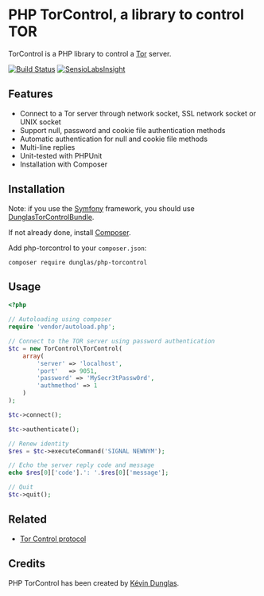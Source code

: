 PHP TorControl, a library to control TOR
========================================

TorControl is a PHP library to control a [Tor](https://www.torproject.org/) server.

[![Build Status](https://travis-ci.org/dunglas/php-torcontrol.png?branch=master)](https://travis-ci.org/dunglas/php-torcontrol)
[![SensioLabsInsight](https://insight.sensiolabs.com/projects/82838db8-eff6-42bb-b4b6-c2d128a62d98/mini.png)](https://insight.sensiolabs.com/projects/82838db8-eff6-42bb-b4b6-c2d128a62d98)

Features
--------

* Connect to a Tor server through network socket, SSL network socket or UNIX socket
* Support null, password and cookie file authentication methods
* Automatic authentication for null and cookie file methods
* Multi-line replies
* Unit-tested with PHPUnit
* Installation with Composer

Installation
------------

Note: if you use the [Symfony](http://symfony.com) framework, you should use [DunglasTorControlBundle](https://github.com/dunglas/DunglasTorControlBundle).

If not already done, install [Composer](http://getcomposer.org/).

Add php-torcontrol to your `composer.json`:

    composer require dunglas/php-torcontrol

Usage
-----

```php
<?php

// Autoloading using composer
require 'vendor/autoload.php';

// Connect to the TOR server using password authentication
$tc = new TorControl\TorControl(
    array(
        'server' => 'localhost',
        'port'   => 9051,
        'password' => 'MySecr3tPassw0rd',
        'authmethod' => 1
    )
);

$tc->connect();

$tc->authenticate();

// Renew identity
$res = $tc->executeCommand('SIGNAL NEWNYM');

// Echo the server reply code and message
echo $res[0]['code'].': '.$res[0]['message'];

// Quit
$tc->quit();

```

Related
-------

* [Tor Control protocol](https://gitweb.torproject.org/torspec.git/tree/control-spec.txt)

Credits
-------

PHP TorControl has been created by [Kévin Dunglas](http://dunglas.fr).
